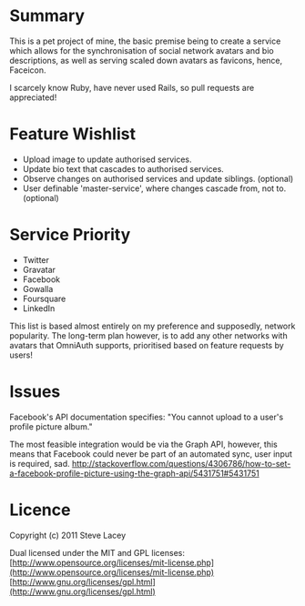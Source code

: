 # Summary #

This is a pet project of mine, the basic premise being to create a service which allows for the synchronisation of social network avatars and bio descriptions, as well as serving scaled down avatars as favicons, hence, Faceicon.

I scarcely know Ruby, have never used Rails, so pull requests are appreciated!

# Feature Wishlist #

  - Upload image to update authorised services.
  - Update bio text that cascades to authorised services.
  - Observe changes on authorised services and update siblings. (optional)
  - User definable 'master-service', where changes cascade from, not to. (optional)

# Service Priority #

  * Twitter
  * Gravatar
  * Facebook
  * Gowalla
  * Foursquare
  * LinkedIn

This list is based almost entirely on my preference and supposedly, network popularity. The long-term plan however, is to add any other networks with avatars that OmniAuth supports, prioritised based on feature requests by users!

# Issues #

Facebook's API documentation specifies:
"You cannot upload to a user's profile picture album."

The most feasible integration would be via the Graph API, however, this means that Facebook could never be part of an automated sync, user input is required, sad.
http://stackoverflow.com/questions/4306786/how-to-set-a-facebook-profile-picture-using-the-graph-api/5431751#5431751

# Licence #

Copyright (c) 2011 Steve Lacey

Dual licensed under the MIT and GPL licenses:  
 [http://www.opensource.org/licenses/mit-license.php](http://www.opensource.org/licenses/mit-license.php)
 [http://www.gnu.org/licenses/gpl.html](http://www.gnu.org/licenses/gpl.html)